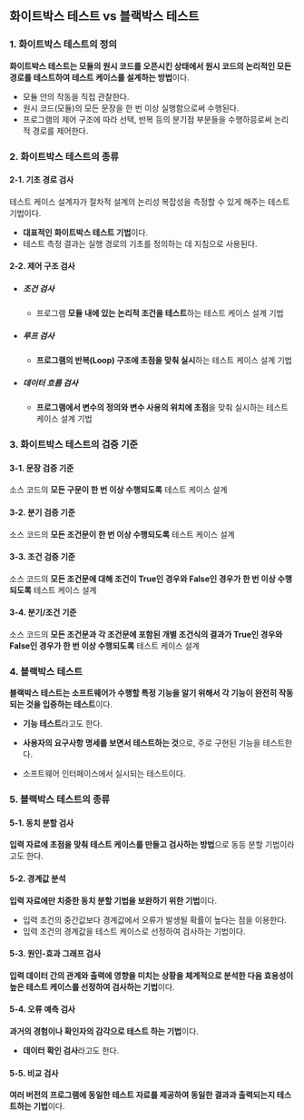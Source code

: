 ## 화이트박스 테스트 vs 블랙박스 테스트

### 1. 화이트박스 테스트의 정의

**화이트박스 테스트는 모듈의 원시 코드를 오픈시킨 상태에서 원시 코드의 논리적인 모든 경로를 테스트하여 테스트 케이스를 설계하는 방법**이다.

- 모듈 안의 작동을 직접 관찰한다.
- 원시 코드(모듈)의 모든 문장을 한 번 이상 실행함으로써 수행된다.
- 프로그램의 제어 구조에 따라 선택, 반복 등의 분기점 부분들을 수행하믕로써 논리적 경로를 제어한다.

### 2. 화이트박스 테스트의 종류

#### 2-1. 기초 경로 검사

테스트 케이스 설계자가 절차적 설계의 논리성 복잡성을 측정할 수 있게 해주는 테스트 기법이다.

- **대표적인 화이트박스 테스트 기법**이다.
- 테스트 측정 결과는 실행 경로의 기초를 정의하는 데 지침으로 사용된다.

#### 2-2. 제어 구조 검사

- ##### 조건 검사

  - 프로그램 **모듈 내에 있는 논리적 조건을 테스트**하는 테스트 케이스 설계 기법

- ##### 루프 검사

  - **프로그램의 반복(Loop) 구조에 초점을 맞춰 실시**하는 테스트 케이스 설계 기법

- ##### 데이터 흐름 검사

  - **프로그램에서 변수의 정의와 변수 사용의 위치에 초점**을 맞춰 실시하는 테스트 케이스 설계 기법

### 3. 화이트박스 테스트의 검증 기준

#### 3-1. 문장 검증 기준

소스 코드의 **모든 구문이 한 번 이상 수행되도록** 테스트 케이스 설계

#### 3-2. 분기 검증 기준

소스 코드의 **모든 조건문이 한 번 이상 수행되도록** 테스트 케이스 설계

#### 3-3. 조건 검증 기준

소스 코드의 **모든 조건문에 대해 조건이 True인 경우와 False인 경우가 한 번 이상 수행되도록** 테스트 케이스 설계

#### 3-4. 분기/조건 기준

소스 코드의 **모든 조건문과 각 조건문에 포함된 개별 조건식의 결과가 True인 경우와 False인 경우가 한 번 이상 수행되도록** 테스트 케이스 설계

### 4. 블랙박스 테스트

**블랙박스 테스트는 소프트웨어가 수행할 특정 기능을 알기 위해서 각 기능이 완전히 작동되는 것을 입증하는 테스트**이다.

- **기능 테스트**라고도 한다.

- **사용자의 요구사항 명세를 보면서 테스트하는 것**으로, 주로 구현된 기능을 테스트한다.
- 소프트웨어 인터페이스에서 실시되는 테스트이다.

### 5. 블랙박스 테스트의 종류

#### 5-1. 동치 분할 검사

**입력 자료에 초점을 맞춰 테스트 케이스를 만들고 검사하는 방법**으로 동등 분할 기법이라고도 한다.

#### 5-2. 경계값 분석

**입력 자료에만 치중한 동치 분할 기법을 보완하기 위한 기법**이다.

- 입력 조건의 중간값보다 경계값에서 오류가 발생될 확률이 높다는 점을 이용한다.
- 입력 조건의 경계값을 테스트 케이스로 선정하여 검사하는 기법이다.

#### 5-3. 원인-효과 그래프 검사

**입력 데이터 간의 관계와 출력에 영향을 미치는 상황을 체계적으로 분석한 다음 효용성이높은 테스트 케이스를 선정하여 검사하는 기법**이다.

#### 5-4. 오류 예측 검사

**과거의 경험이나 확인자의 감각으로 테스트 하는 기법**이다.

- **데이터 확인 검사**라고도 한다.

#### 5-5. 비교 검사

**여러 버전의 프로그램에 동일한 테스트 자료를 제공하여 동일한 결과과 출력되는지 테스트하는 기법**이다.